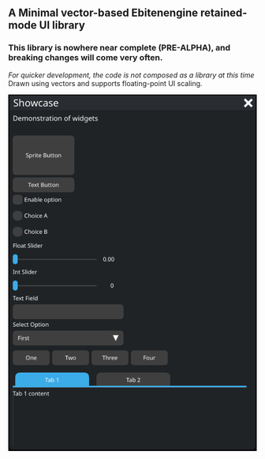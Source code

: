 ## A Minimal vector-based Ebitenengine retained-mode UI library
### This library is nowhere near complete (PRE-ALPHA), and breaking changes will come very often.
*For quicker development, the code is not composed as a library at this time*  
Drawn using vectors and supports floating-point UI scaling.

![screenshot](https://raw.githubusercontent.com/Distortions81/EUI/refs/heads/main/Screenshot.png)
